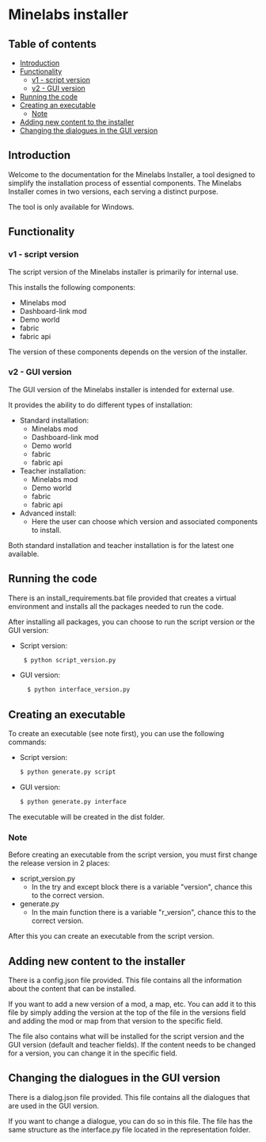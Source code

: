 # Minelabs installer

## Table of contents

- [Introduction](#introduction)
- [Functionality](#functionality)
    - [v1 - script version](#v1---script-version)
    - [v2 - GUI version](#v2---gui-version)
- [Running the code](#running-the-code)
- [Creating an executable](#creating-an-executable)
    - [Note](#note)
- [Adding new content to the installer](#adding-new-content-to-the-installer)
- [Changing the dialogues in the GUI version](#changing-the-dialogues-in-the-gui-version)

## Introduction

Welcome to the documentation for the Minelabs Installer, a tool designed to simplify the installation process of
essential components. The Minelabs Installer comes in two versions, each serving a distinct purpose.

The tool is only available for Windows.

## Functionality

### v1 - script version

The script version of the Minelabs installer is primarily for internal use.

This installs the following components:

- Minelabs mod
- Dashboard-link mod
- Demo world
- fabric
- fabric api

The version of these components depends on the version of the installer.

### v2 - GUI version

The GUI version of the Minelabs installer is intended for external use.

It provides the ability to do different types of installation:

- Standard installation:
    - Minelabs mod
    - Dashboard-link mod
    - Demo world
    - fabric
    - fabric api
- Teacher installation:
    - Minelabs mod
    - Demo world
    - fabric
    - fabric api
- Advanced install:
    - Here the user can choose which version and associated components to install.

Both standard installation and teacher installation is for the latest one available.

## Running the code

There is an install_requirements.bat file provided that creates a virtual environment and installs all the packages
needed to run the code.

After installing all packages, you can choose to run the script version or the GUI version:

- Script version:
    ```bash
     $ python script_version.py
     ``` 
- GUI version:
  ```bash
    $ python interface_version.py
    ``` 

## Creating an executable

To create an executable (see note first), you can use the following commands:

- Script version:
    ```bash
    $ python generate.py script
    ```
- GUI version:
    ```bash
    $ python generate.py interface
    ```

The executable will be created in the dist folder.

### Note

Before creating an executable from the script version, you must first change the release version in 2 places:

- script_version.py
    - In the try and except block there is a variable "version", chance this to the correct version.
- generate.py
    - In the main function there is a variable "r_version", chance this to the correct version.

After this you can create an executable from the script version.

## Adding new content to the installer

There is a config.json file provided. This file contains all the information about the content that can be installed.

If you want to add a new version of a mod, a map, etc. You can add it to this file by simply adding the version at the
top of the file in the versions field and adding the mod or map from that version to the specific field.

The file also contains what will be installed for the script version and the GUI version (default and teacher fields).
If the content needs to be changed for a version, you can change it in the specific field.

## Changing the dialogues in the GUI version

There is a dialog.json file provided. This file contains all the dialogues that are used in the GUI version.

If you want to change a dialogue, you can do so in this file. The file has the same structure as the interface.py file
located in the representation folder.
